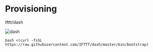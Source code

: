 # Provisioning

ifttt/dash

![dash](https://cloud.githubusercontent.com/assets/2557813/12215477/d86e7d32-b701-11e5-8c78-24733bbb4f28.png)

```
bash <(curl -fsSL https://raw.githubusercontent.com/IFTTT/dash/master/bin/bootstrap)
```

